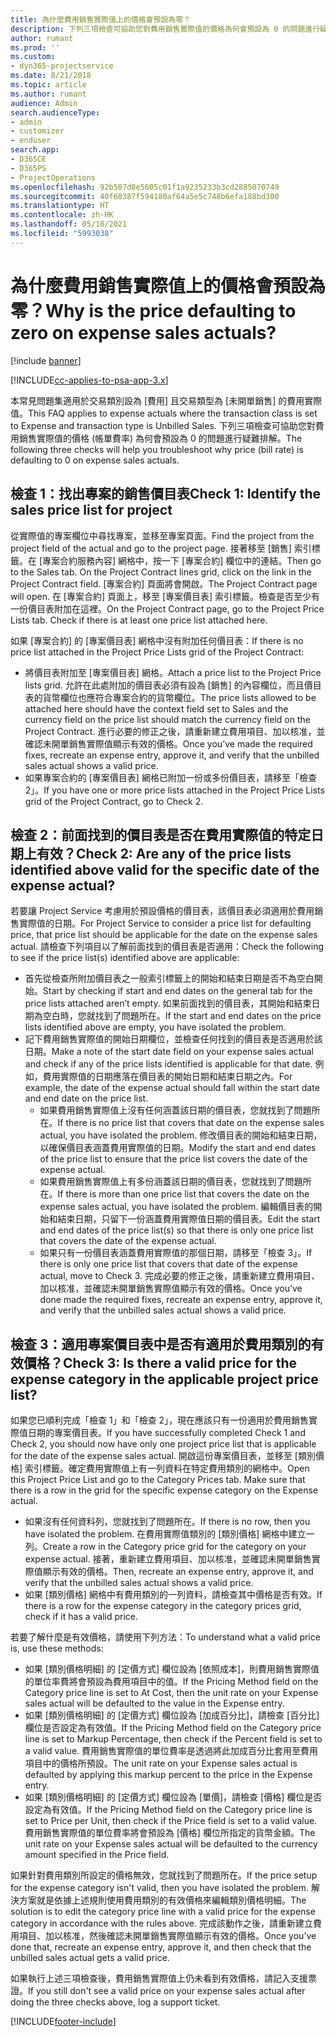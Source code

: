 ```yaml
---
title: 為什麼費用銷售實際值上的價格會預設為零？
description: 下列三項檢查可協助您對費用銷售實際值的價格為何會預設為 0 的問題進行疑難排解。
author: rumant
ms.prod: ''
ms.custom:
- dyn365-projectservice
ms.date: 8/21/2018
ms.topic: article
ms.author: rumant
audience: Admin
search.audienceType:
- admin
- customizer
- enduser
search.app:
- D365CE
- D365PS
- ProjectOperations
ms.openlocfilehash: 92b507d8e5605c01f1a9235233b3cd2885070749
ms.sourcegitcommit: 40f68387f594180af64a5e5c748b6efa188bd300
ms.translationtype: HT
ms.contentlocale: zh-HK
ms.lasthandoff: 05/10/2021
ms.locfileid: "5993038"
---
```

# <a name="why-is-the-price-defaulting-to-zero-on-expense-sales-actuals"></a><span data-ttu-id="6b18c-103">為什麼費用銷售實際值上的價格會預設為零？</span><span class="sxs-lookup"><span data-stu-id="6b18c-103">Why is the price defaulting to zero on expense sales actuals?</span></span>

[!include [banner](../includes/psa-now-project-operations.md)]

[!INCLUDE[cc-applies-to-psa-app-3.x](../includes/cc-applies-to-psa-app-3x.md)]

<span data-ttu-id="6b18c-104">本常見問題集適用於交易類別設為 [費用] 且交易類型為 [未開單銷售] 的費用實際值。</span><span class="sxs-lookup"><span data-stu-id="6b18c-104">This FAQ applies to expense actuals where the transaction class is set to Expense and transaction type is Unbilled Sales.</span></span> <span data-ttu-id="6b18c-105">下列三項檢查可協助您對費用銷售實際值的價格 (帳單費率) 為何會預設為 0 的問題進行疑難排解。</span><span class="sxs-lookup"><span data-stu-id="6b18c-105">The following three checks will help you troubleshoot why price (bill rate) is defaulting to 0 on expense sales actuals.</span></span>

## <a name="check-1-identify-the-sales-price-list-for-project"></a><span data-ttu-id="6b18c-106">檢查 1：找出專案的銷售價目表</span><span class="sxs-lookup"><span data-stu-id="6b18c-106">Check 1: Identify the sales price list for project</span></span>

<span data-ttu-id="6b18c-107">從實際值的專案欄位中尋找專案，並移至專案頁面。</span><span class="sxs-lookup"><span data-stu-id="6b18c-107">Find the project from the project field of the actual and go to the project page.</span></span> <span data-ttu-id="6b18c-108">接著移至 [銷售] 索引標籤。在 [專案合約服務內容] 網格中，按一下 [專案合約] 欄位中的連結。</span><span class="sxs-lookup"><span data-stu-id="6b18c-108">Then go to the Sales tab. On the Project Contract lines grid, click on the link in the Project Contract field.</span></span> <span data-ttu-id="6b18c-109">[專案合約] 頁面將會開啟。</span><span class="sxs-lookup"><span data-stu-id="6b18c-109">The Project Contract page will open.</span></span> <span data-ttu-id="6b18c-110">在 [專案合約] 頁面上，移至 [專案價目表] 索引標籤。檢查是否至少有一份價目表附加在這裡。</span><span class="sxs-lookup"><span data-stu-id="6b18c-110">On the Project Contract page, go to the Project Price Lists tab. Check if there is at least one price list attached here.</span></span>

<span data-ttu-id="6b18c-111">如果 [專案合約] 的 [專案價目表] 網格中沒有附加任何價目表：</span><span class="sxs-lookup"><span data-stu-id="6b18c-111">If there is no price list attached in the Project Price Lists grid of the Project Contract:</span></span>

- <span data-ttu-id="6b18c-112">將價目表附加至 [專案價目表] 網格。</span><span class="sxs-lookup"><span data-stu-id="6b18c-112">Attach a price list to the Project Price lists grid.</span></span> <span data-ttu-id="6b18c-113">允許在此處附加的價目表必須有設為 [銷售] 的內容欄位，而且價目表的貨幣欄位也應符合專案合約的貨幣欄位。</span><span class="sxs-lookup"><span data-stu-id="6b18c-113">The price lists allowed to be attached here should have the context field set to Sales and the currency field on the price list should match the currency field on the Project Contract.</span></span> <span data-ttu-id="6b18c-114">進行必要的修正之後，請重新建立費用項目、加以核准，並確認未開單銷售實際值顯示有效的價格。</span><span class="sxs-lookup"><span data-stu-id="6b18c-114">Once you’ve made the required fixes, recreate an expense entry, approve it, and verify that the unbilled sales actual shows a valid price.</span></span>
- <span data-ttu-id="6b18c-115">如果專案合約的 [專案價目表] 網格已附加一份或多份價目表，請移至「檢查 2」。</span><span class="sxs-lookup"><span data-stu-id="6b18c-115">If you have one or more price lists attached in the Project Price Lists grid of the Project Contract, go to Check 2.</span></span>

## <a name="check-2-are-any-of-the-price-lists-identified-above-valid-for-the-specific-date-of-the-expense-actual"></a><span data-ttu-id="6b18c-116">檢查 2：前面找到的價目表是否在費用實際值的特定日期上有效？</span><span class="sxs-lookup"><span data-stu-id="6b18c-116">Check 2: Are any of the price lists identified above valid for the specific date of the expense actual?</span></span>

<span data-ttu-id="6b18c-117">若要讓 Project Service 考慮用於預設價格的價目表，該價目表必須適用於費用銷售實際值的日期。</span><span class="sxs-lookup"><span data-stu-id="6b18c-117">For Project Service to consider a price list for defaulting price, that price list should be applicable for the date on the expense sales actual.</span></span> <span data-ttu-id="6b18c-118">請檢查下列項目以了解前面找到的價目表是否適用：</span><span class="sxs-lookup"><span data-stu-id="6b18c-118">Check the following to see if the price list(s) identified above are applicable:</span></span>

- <span data-ttu-id="6b18c-119">首先從檢查所附加價目表之一般索引標籤上的開始和結束日期是否不為空白開始。</span><span class="sxs-lookup"><span data-stu-id="6b18c-119">Start by checking if start and end dates on the general tab for the price lists attached aren’t empty.</span></span> <span data-ttu-id="6b18c-120">如果前面找到的價目表，其開始和結束日期為空白時，您就找到了問題所在。</span><span class="sxs-lookup"><span data-stu-id="6b18c-120">If the start and end dates on the price lists identified above are empty, you have isolated the problem.</span></span> 
- <span data-ttu-id="6b18c-121">記下費用銷售實際值的開始日期欄位，並檢查任何找到的價目表是否適用於該日期。</span><span class="sxs-lookup"><span data-stu-id="6b18c-121">Make a note of the start date field on your expense sales actual and check if any of the price lists identified is applicable for that date.</span></span> <span data-ttu-id="6b18c-122">例如，費用實際值的日期應落在價目表的開始日期和結束日期之內。</span><span class="sxs-lookup"><span data-stu-id="6b18c-122">For example, the date of the expense actual should fall within the start date and end date on the price list.</span></span> 
    - <span data-ttu-id="6b18c-123">如果費用銷售實際值上沒有任何涵蓋該日期的價目表，您就找到了問題所在。</span><span class="sxs-lookup"><span data-stu-id="6b18c-123">If there is no price list that covers that date on the expense sales actual, you have isolated the problem.</span></span> <span data-ttu-id="6b18c-124">修改價目表的開始和結束日期，以確保價目表涵蓋費用實際值的日期。</span><span class="sxs-lookup"><span data-stu-id="6b18c-124">Modify the start and end dates of the price list to ensure that the price list covers the date of the expense actual.</span></span> 
    - <span data-ttu-id="6b18c-125">如果費用銷售實際值上有多份涵蓋該日期的價目表，您就找到了問題所在。</span><span class="sxs-lookup"><span data-stu-id="6b18c-125">If there is more than one price list that covers the date on the expense sales actual, you have isolated the problem.</span></span> <span data-ttu-id="6b18c-126">編輯價目表的開始和結束日期，只留下一份涵蓋費用實際值日期的價目表。</span><span class="sxs-lookup"><span data-stu-id="6b18c-126">Edit the start and end dates of the price list(s) so that there is only one price list that covers the date of the expense actual.</span></span> 
    - <span data-ttu-id="6b18c-127">如果只有一份價目表涵蓋費用實際值的那個日期，請移至「檢查 3」。</span><span class="sxs-lookup"><span data-stu-id="6b18c-127">If there is only one price list that covers that date of the expense actual, move to Check 3.</span></span>
<span data-ttu-id="6b18c-128">完成必要的修正之後，請重新建立費用項目、加以核准，並確認未開單銷售實際值顯示有效的價格。</span><span class="sxs-lookup"><span data-stu-id="6b18c-128">Once you’ve done made the required fixes, recreate an expense entry, approve it, and verify that the unbilled sales actual shows a valid price.</span></span>

## <a name="check-3-is-there-a-valid-price-for-the-expense-category-in-the-applicable-project-price-list"></a><span data-ttu-id="6b18c-129">檢查 3：適用專案價目表中是否有適用於費用類別的有效價格？</span><span class="sxs-lookup"><span data-stu-id="6b18c-129">Check 3: Is there a valid price for the expense category in the applicable project price list?</span></span> 

<span data-ttu-id="6b18c-130">如果您已順利完成「檢查 1」和「檢查 2」，現在應該只有一份適用於費用銷售實際值日期的專案價目表。</span><span class="sxs-lookup"><span data-stu-id="6b18c-130">If you have successfully completed Check 1 and Check 2, you should now have only one project price list that is applicable for the date of the expense sales actual.</span></span> <span data-ttu-id="6b18c-131">開啟這份專案價目表，並移至 [類別價格] 索引標籤。確定費用實際值上有一列資料在特定費用類別的網格中。</span><span class="sxs-lookup"><span data-stu-id="6b18c-131">Open this Project Price List and go to the Category Prices tab. Make sure that there is a row in the grid for the specific expense category on the Expense actual.</span></span>
 
- <span data-ttu-id="6b18c-132">如果沒有任何資料列，您就找到了問題所在。</span><span class="sxs-lookup"><span data-stu-id="6b18c-132">If there is no row, then you have isolated the problem.</span></span> <span data-ttu-id="6b18c-133">在費用實際值類別的 [類別價格] 網格中建立一列。</span><span class="sxs-lookup"><span data-stu-id="6b18c-133">Create a row in the Category price grid for the category on your expense actual.</span></span> <span data-ttu-id="6b18c-134">接著，重新建立費用項目、加以核准，並確認未開單銷售實際值顯示有效的價格。</span><span class="sxs-lookup"><span data-stu-id="6b18c-134">Then, recreate an expense entry, approve it, and verify that the unbilled sales actual shows a valid price.</span></span> 
- <span data-ttu-id="6b18c-135">如果 [類別價格] 網格中有費用類別的一列資料，請檢查其中價格是否有效。</span><span class="sxs-lookup"><span data-stu-id="6b18c-135">If there is a row for the expense category in the category prices grid, check if it has a valid price.</span></span>

<span data-ttu-id="6b18c-136">若要了解什麼是有效價格，請使用下列方法：</span><span class="sxs-lookup"><span data-stu-id="6b18c-136">To understand what a valid price is, use these methods:</span></span>

- <span data-ttu-id="6b18c-137">如果 [類別價格明細] 的 [定價方式] 欄位設為 [依照成本]，則費用銷售實際值的單位率費將會預設為費用項目中的值。</span><span class="sxs-lookup"><span data-stu-id="6b18c-137">If the Pricing Method field on the Category price line is set to At Cost, then the unit rate on your Expense sales actual will be defaulted to the value in the Expense entry.</span></span>
- <span data-ttu-id="6b18c-138">如果 [類別價格明細] 的 [定價方式] 欄位設為 [加成百分比]，請檢查 [百分比] 欄位是否設定為有效值。</span><span class="sxs-lookup"><span data-stu-id="6b18c-138">If the Pricing Method field on the Category price line is set to Markup Percentage, then check if the Percent field is set to a valid value.</span></span> <span data-ttu-id="6b18c-139">費用銷售實際值的單位費率是透過將此加成百分比套用至費用項目中的價格所預設。</span><span class="sxs-lookup"><span data-stu-id="6b18c-139">The unit rate on your Expense sales actual is defaulted by applying this markup percent to the price in the Expense entry.</span></span>
- <span data-ttu-id="6b18c-140">如果 [類別價格明細] 的 [定價方式] 欄位設為 [單價]，請檢查 [價格] 欄位是否設定為有效值。</span><span class="sxs-lookup"><span data-stu-id="6b18c-140">If the Pricing Method field on the Category price line is set to Price per Unit, then check if the Price field is set to a valid value.</span></span> <span data-ttu-id="6b18c-141">費用銷售實際值的單位費率將會預設為 [價格] 欄位所指定的貨幣金額。</span><span class="sxs-lookup"><span data-stu-id="6b18c-141">The unit rate on your Expense sales actual will be defaulted to the currency amount specified in the Price field.</span></span>

<span data-ttu-id="6b18c-142">如果針對費用類別所設定的價格無效，您就找到了問題所在。</span><span class="sxs-lookup"><span data-stu-id="6b18c-142">If the price setup for the expense category isn't valid, then you have isolated the problem.</span></span> <span data-ttu-id="6b18c-143">解決方案就是依據上述規則使用費用類別的有效價格來編輯類別價格明細。</span><span class="sxs-lookup"><span data-stu-id="6b18c-143">The solution is to edit the category price line with a valid price for the expense category in accordance with the rules above.</span></span> <span data-ttu-id="6b18c-144">完成該動作之後，請重新建立費用項目、加以核准，然後確認未開單銷售實際值顯示有效的價格。</span><span class="sxs-lookup"><span data-stu-id="6b18c-144">Once you’ve done that, recreate an expense entry, approve it, and then check that the unbilled sales actual gets a valid price.</span></span>

<span data-ttu-id="6b18c-145">如果執行上述三項檢查後，費用銷售實際值上仍未看到有效價格，請記入支援票證。</span><span class="sxs-lookup"><span data-stu-id="6b18c-145">If you still don't see a valid price on your expense sales actual after doing the three checks above, log a support ticket.</span></span>




[!INCLUDE[footer-include](../includes/footer-banner.md)]